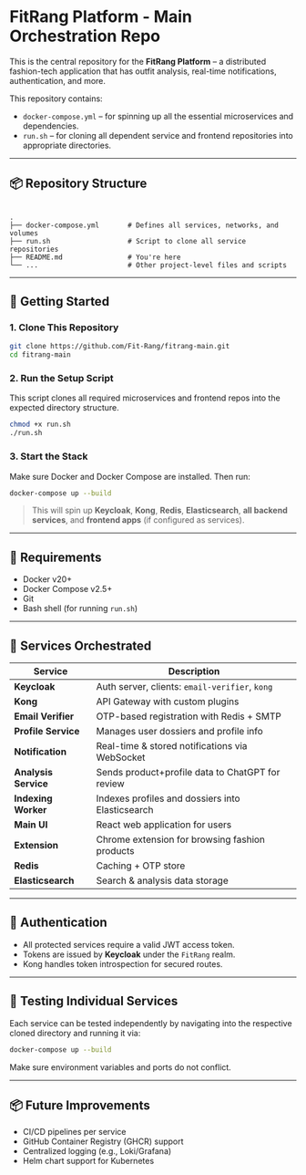 # FitRang Platform - Main Orchestration Repo

This is the central repository for the **FitRang Platform** – a distributed fashion-tech application that has outfit analysis, real-time notifications, authentication, and more.

This repository contains:
- `docker-compose.yml` – for spinning up all the essential microservices and dependencies.
- `run.sh` – for cloning all dependent service and frontend repositories into appropriate directories.

---

## 📦 Repository Structure

```

.
├── docker-compose.yml       # Defines all services, networks, and volumes
├── run.sh                   # Script to clone all service repositories
├── README.md                # You're here
└── ...                      # Other project-level files and scripts

````

---

## 🚀 Getting Started

### 1. Clone This Repository

```bash
git clone https://github.com/Fit-Rang/fitrang-main.git
cd fitrang-main
````

### 2. Run the Setup Script

This script clones all required microservices and frontend repos into the expected directory structure.

```bash
chmod +x run.sh
./run.sh
```
### 3. Start the Stack

Make sure Docker and Docker Compose are installed. Then run:

```bash
docker-compose up --build
```

> This will spin up **Keycloak**, **Kong**, **Redis**, **Elasticsearch**, **all backend services**, and **frontend apps** (if configured as services).

---

## 🧰 Requirements

* Docker v20+
* Docker Compose v2.5+
* Git
* Bash shell (for running `run.sh`)

---

## 🧠 Services Orchestrated

| Service              | Description                                      |
| -------------------- | ------------------------------------------------ |
| **Keycloak**         | Auth server, clients: `email-verifier`, `kong`   |
| **Kong**             | API Gateway with custom plugins                  |
| **Email Verifier**   | OTP-based registration with Redis + SMTP         |
| **Profile Service**  | Manages user dossiers and profile info           |
| **Notification**     | Real-time & stored notifications via WebSocket   |
| **Analysis Service** | Sends product+profile data to ChatGPT for review |
| **Indexing Worker**  | Indexes profiles and dossiers into Elasticsearch |
| **Main UI**          | React web application for users                  |
| **Extension**        | Chrome extension for browsing fashion products   |
| **Redis**            | Caching + OTP store                              |
| **Elasticsearch**    | Search & analysis data storage                   |

---

## 🔐 Authentication

* All protected services require a valid JWT access token.
* Tokens are issued by **Keycloak** under the `FitRang` realm.
* Kong handles token introspection for secured routes.

---

## 🧪 Testing Individual Services

Each service can be tested independently by navigating into the respective cloned directory and running it via:

```bash
docker-compose up --build
```

Make sure environment variables and ports do not conflict.

---

## 📦 Future Improvements

* CI/CD pipelines per service
* GitHub Container Registry (GHCR) support
* Centralized logging (e.g., Loki/Grafana)
* Helm chart support for Kubernetes

